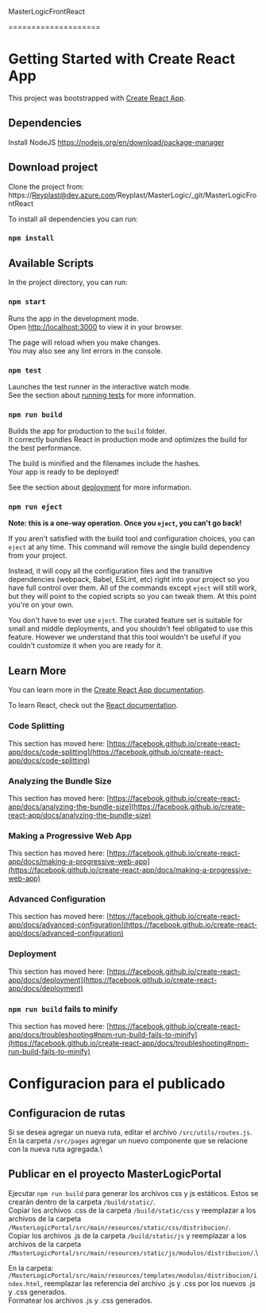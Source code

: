 MasterLogicFrontReact

====================

# Getting Started with Create React App

This project was bootstrapped with [Create React App](https://github.com/facebook/create-react-app).

## Dependencies

Install NodeJS https://nodejs.org/en/download/package-manager

## Download project

Clone the project from: https://Reyplast@dev.azure.com/Reyplast/MasterLogic/\_git/MasterLogicFrontReact

To install all dependencies you can run:

### `npm install`

## Available Scripts

In the project directory, you can run:

### `npm start`

Runs the app in the development mode.\
Open [http://localhost:3000](http://localhost:3000) to view it in your browser.

The page will reload when you make changes.\
You may also see any lint errors in the console.

### `npm test`

Launches the test runner in the interactive watch mode.\
See the section about [running tests](https://facebook.github.io/create-react-app/docs/running-tests) for more information.

### `npm run build`

Builds the app for production to the `build` folder.\
It correctly bundles React in production mode and optimizes the build for the best performance.

The build is minified and the filenames include the hashes.\
Your app is ready to be deployed!

See the section about [deployment](https://facebook.github.io/create-react-app/docs/deployment) for more information.

### `npm run eject`

**Note: this is a one-way operation. Once you `eject`, you can't go back!**

If you aren't satisfied with the build tool and configuration choices, you can `eject` at any time. This command will remove the single build dependency from your project.

Instead, it will copy all the configuration files and the transitive dependencies (webpack, Babel, ESLint, etc) right into your project so you have full control over them. All of the commands except `eject` will still work, but they will point to the copied scripts so you can tweak them. At this point you're on your own.

You don't have to ever use `eject`. The curated feature set is suitable for small and middle deployments, and you shouldn't feel obligated to use this feature. However we understand that this tool wouldn't be useful if you couldn't customize it when you are ready for it.

## Learn More

You can learn more in the [Create React App documentation](https://facebook.github.io/create-react-app/docs/getting-started).

To learn React, check out the [React documentation](https://reactjs.org/).

### Code Splitting

This section has moved here: [https://facebook.github.io/create-react-app/docs/code-splitting](https://facebook.github.io/create-react-app/docs/code-splitting)

### Analyzing the Bundle Size

This section has moved here: [https://facebook.github.io/create-react-app/docs/analyzing-the-bundle-size](https://facebook.github.io/create-react-app/docs/analyzing-the-bundle-size)

### Making a Progressive Web App

This section has moved here: [https://facebook.github.io/create-react-app/docs/making-a-progressive-web-app](https://facebook.github.io/create-react-app/docs/making-a-progressive-web-app)

### Advanced Configuration

This section has moved here: [https://facebook.github.io/create-react-app/docs/advanced-configuration](https://facebook.github.io/create-react-app/docs/advanced-configuration)

### Deployment

This section has moved here: [https://facebook.github.io/create-react-app/docs/deployment](https://facebook.github.io/create-react-app/docs/deployment)

### `npm run build` fails to minify

This section has moved here: [https://facebook.github.io/create-react-app/docs/troubleshooting#npm-run-build-fails-to-minify](https://facebook.github.io/create-react-app/docs/troubleshooting#npm-run-build-fails-to-minify)

# Configuracion para el publicado

## Configuracion de rutas

Si se desea agregar un nueva ruta, editar el archivo `/src/utils/routes.js`.\
En la carpeta `/src/pages` agregar un nuevo componente que se relacione con la nueva ruta agregada.\

## Publicar en el proyecto MasterLogicPortal

Ejecutar `npm run build` para generar los archivos css y js estáticos. Estos se crearán dentro de la carpeta `/build/static/`.\
Copiar los archivos .css de la carpeta `/build/static/css` y reemplazar a los archivos de la carpeta `/MasterLogicPortal/src/main/resources/static/css/distribucion/`.\
Copiar los archivos .js de la carpeta `/build/static/js` y reemplazar a los archivos de la carpeta `/MasterLogicPortal/src/main/resources/static/js/modulos/distribucion/`.\

En la carpeta: `/MasterLogicPortal/src/main/resources/templates/modulos/distribucion/index.html`, reemplazar las referencia del archivo .js y .css por los nuevos .js y .css generados.\
Formatear los archivos .js y .css generados.